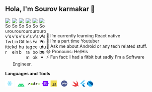 <!-- ## Hola, I'm [Sourov karmakar!](https://pawan.live) 👋 -->

## Hola, I'm Sourov karmakar 👋

<a href="https://twitter.com/KarmakarSourov1">
  <img align="left" alt="Sourov's Twitter" width="22px" src="https://cdn.jsdelivr.net/npm/simple-icons@v3/icons/twitter.svg" />
</a>
<a href="https://www.linkedin.com/in/sourov-karmakar-9a1299116/">
  <img align="left" alt="Sourov's Linkdein" width="22px" src="https://cdn.jsdelivr.net/npm/simple-icons@v3/icons/linkedin.svg" />
</a>
<a href="https://github.com/kikusourabh">
  <img align="left" alt="Sourov's Github" width="22px" src="https://cdn.jsdelivr.net/npm/simple-icons@v3/icons/github.svg" />
</a>
<a href="https://www.instagram.com/mr._karmakar_/">
  <img align="left" alt="Sourov's Instagram" width="22px" src="https://cdn.jsdelivr.net/npm/simple-icons@v3/icons/instagram.svg" />
</a>
<a href="https://www.facebook.com/sourov.karmakar.3726">
  <img align="left" alt="Sourov's Facebook" width="22px" src="https://cdn.jsdelivr.net/npm/simple-icons@v3/icons/facebook.svg" />
</a>
<a href="https://www.youtube.com/channel/UCcsJa71zJgNGw_kChPvYJGg">
  <img align="left" alt="Sourov's Youtube" width="22px" src="https://cdn.jsdelivr.net/npm/simple-icons@v3/icons/youtube.svg" />
</a>

<br/>
<br/>

<!-- - 🔭 I’m currently working on [Frontier Wallet](https://frontierwallet.com). -->

- 🌱 I’m currently learning React native
- 👯 I’m a part time Youtuber
- 💬 Ask me about Android or any tech related stuff.
- 😄 Pronouns: He/His
- ⚡ Fun fact: I had a fitbit but sadly I'm a Software Engineer.

**Languages and Tools**

<code><img height="20" src="https://raw.githubusercontent.com/kikusourabh/kikusourabh/master/react-native.png"></code>
<code><img height="20" src="https://raw.githubusercontent.com/kikusourabh/kikusourabh/master/android.png"></code>
<code><img height="20" src="https://raw.githubusercontent.com/kikusourabh/kikusourabh/master/nodejs.png"></code>
<code><img height="20" src="https://raw.githubusercontent.com/kikusourabh/kikusourabh/master/bootstrap.png"></code>
<code><img height="20" src="https://raw.githubusercontent.com/kikusourabh/kikusourabh/master/JavaScript.png"></code>
<code><img height="20" src="https://raw.githubusercontent.com/kikusourabh/kikusourabh/master/php.png"></code>
<code><img height="20" src="https://raw.githubusercontent.com/kikusourabh/kikusourabh/master/swift.png"></code>
<code><img height="20" src="https://raw.githubusercontent.com/kikusourabh/kikusourabh/master/flutter.png"></code>
<code><img height="20" src="https://raw.githubusercontent.com/kikusourabh/kikusourabh/master/dart.png"></code>
